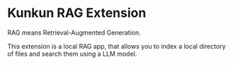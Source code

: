 # Kunkun RAG Extension

RAG means Retrieval-Augmented Generation.

This extension is a local RAG app, that allows you to index a local directory of files and search them using a LLM model.
